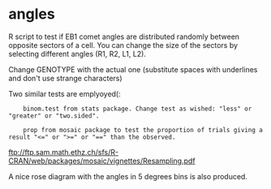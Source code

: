 # angles
R script to test if EB1 comet angles are distributed randomly between opposite sectors of a cell. You can change the size of the sectors by selecting different angles (R1, R2, L1, L2).

Change GENOTYPE with the actual one (substitute spaces with underlines and don't use strange characters)

Two similar tests are emplyoyed(:

		binom.test from stats package. Change test as wished: "less" or "greater" or "two.sided".

		prop from mosaic package to test the proportion of trials giving a result "<=" or ">=" or "==" than the observed.
		
ftp://ftp.sam.math.ethz.ch/sfs/R-CRAN/web/packages/mosaic/vignettes/Resampling.pdf

A nice rose diagram with the angles in 5 degrees bins is also produced.

